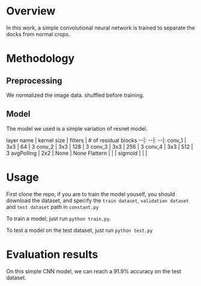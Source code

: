 # Overview

In this work, a simple convolutional neural network is trained to separate the docks from normal crops.

# Methodology

## Preprocessing
We normalized the image data. shuffled before training.

## Model
The model we used is a simple variation of resnet model.

layer name | kernel size | filters | # of residual blocks 
--|: --|: --|:
conv\_1 | 3x3 | 64 | 3
conv\_2 | 3x3 | 128 | 3
conv\_3 | 3x3 | 256 | 3
conv\_4 | 3x3 | 512 | 3
avgPolling | 2x2 | None | None
Flattern | | |
sigmoid | | |

# Usage
First clone the repo, if you are to train the model youself, you should download the dataset, and specify the `train dataset`, `validation dataset` and `test dataset` path in `constant.py`

To train a model, just run `python train.py`.

To test a model on the test dataset, just run `python test.py`

# Evaluation results
On this simple CNN model, we can reach a 91.9% accuracy on the test dataset.
